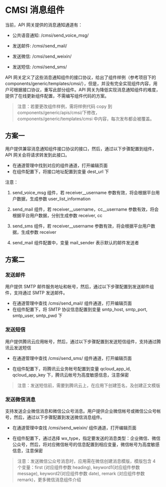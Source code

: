 # CMSI 消息组件

当前，API 网关提供的消息通知通道有：

- 公共语音通知: /cmsi/send_voice_msg/

- 发送邮件: /cmsi/send_mail/

- 发送微信: /cmsi/send_weixin/

- 发送短信: /cmsi/send_sms/

API 网关定义了这些消息通知组件的接口协议，给出了组件样例（参考项目下的 components/generic/templates/cmsi/），但是，并没有完全实现组件内容，用户可根据接口协议，重写此部分组件。API 网关为降低实现消息通知组件的难度，提供了在线更新组件配置，不需编写组件代码的方案。

>注意：若要更改组件样例，需将样例代码 copy 到 components/generic/apis/cmsi/下修改，components/generic/templates/cmsi 中内容，每次发布都会被覆盖。

## 方案一

用户提供兼容消息通知组件接口协议的接口，然后，通过以下步骤配置到组件，API 网关会将请求转发到此接口。

- 在通道管理中找到对应的组件通道，打开编辑页面
- 在组件配置下，将接口地址配置到变量 dest_url 下

注意：

1. send_voice_msg 组件，若 receiver__username 参数有效，将会根据平台用户数据，生成参数 user_list_information

2. send_mail 组件，若 receiver__username，cc__username 参数有效，将会根据平台用户数据，分别生成参数 receiver, cc

3. send_sms 组件，若 receiver__username 参数有效，将会根据平台用户数据，生成参数 receiver

4. send_mail 组件配置中，变量 mail_sender 表示默认的邮件发送者

## 方案二

### 发送邮件

用户提供 SMTP 邮件服务地址和帐号，然后，通过以下步骤配置到发送邮件组件，支持通过 SMTP 发送邮件。

- 在通道管理中查找 /cmsi/send_mail/ 组件通道，打开编辑页面
- 在组件配置下，将 SMTP 协议信息配置到变量 smtp_host, smtp_port, smtp_user, smtp_pwd 下

### 发送短信

用户提供腾讯云应用帐号，然后，通过以下步骤配置到发送短信组件，支持通过腾讯云发送短信

- 在通道管理中查找 /cmsi/send_sms/ 组件通道，打开编辑页面

- 在组件配置下，将腾讯云业务帐号配置到变量 qcloud_app_id, qcloud_app_key 下，腾讯云帐号为高度敏感信息，注意保密

>注意：发送短信前，需要到腾讯云上，在应用下创建签名，及创建正文模版

### 发送微信消息

支持发送企业微信消息和微信公众号消息。用户提供企业微信帐号或微信公众号帐号，然后，通过以下步骤配置到发送微信消息组件。

- 在通道管理中查找 /cmsi/send_weixin/ 组件通道，打开编辑页面

- 在组件配置下，通过选择 wx_type，指定要发送的消息类型：企业微信、微信公众号，然后，将对应微信帐号的信息配置到相应变量，微信帐号为高度敏感信息，注意保密

>注意：发送微信公众号消息时，应用需在微信创建消息模版，模版包含 4 个变量：first (对应组件参数 heading), keyword1(对应组件参数 message), keyword2(对应组件参数 date), remark (对应组件参数 remark)，更多微信消息组件介绍
